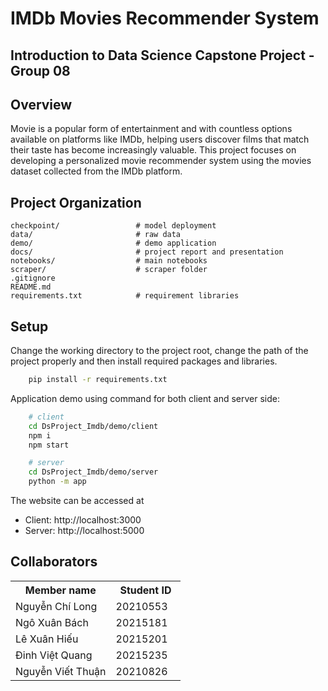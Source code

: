 # IMDb Movies Recommender System
**Introduction to Data Science Capstone Project - Group 08**
---
## Overview
Movie is a popular form of entertainment and with countless options available on platforms like IMDb, helping users discover films that match their taste has become increasingly valuable. This project focuses on developing a personalized movie recommender system using the movies dataset collected from the IMDb platform.

## Project Organization

```
checkpoint/                 # model deployment
data/                       # raw data
demo/                       # demo application
docs/                       # project report and presentation
notebooks/                  # main notebooks
scraper/                    # scraper folder
.gitignore
README.md 
requirements.txt            # requirement libraries
```

## Setup
Change the working directory to the project root, change the path of the project properly and then install required packages and libraries.
```bash
    pip install -r requirements.txt
```

Application demo using command for both client and server side:

```bash
    # client
    cd DsProject_Imdb/demo/client
    npm i
    npm start
```

```bash
    # server
    cd DsProject_Imdb/demo/server
    python -m app
```
The website can be accessed at
* Client: http://localhost:3000
* Server: http://localhost:5000

## Collaborators
<table>
    <tbody>
        <tr>
            <th align="center">Member name</th>
            <th align="center">Student ID</th>
        </tr>
        <tr>
            <td>Nguyễn Chí Long</td>
            <td align="center"> 20210553&nbsp;&nbsp;&nbsp;</td>
        </tr>
        <tr>
            <td>Ngô Xuân Bách</td>
            <td align="center"> 20215181&nbsp;&nbsp;&nbsp;</td>
        </tr>
        <tr>
            <td>Lê Xuân Hiếu</td>
            <td align="center"> 20215201&nbsp;&nbsp;&nbsp;</td>
        </tr>
        <tr>
            <td>Đinh Việt Quang</td>
            <td align="center"> 20215235&nbsp;&nbsp;&nbsp;</td>
        </tr>
        <tr>
            <td>Nguyễn Viết Thuận</td>
            <td align="center"> 20210826&nbsp;&nbsp;&nbsp;</td>
        </tr>
    </tbody>
</table>